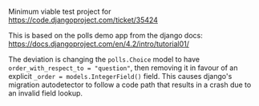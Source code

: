 Minimum viable test project for https://code.djangoproject.com/ticket/35424

This is based on the polls demo app from the django docs: https://docs.djangoproject.com/en/4.2/intro/tutorial01/

The deviation is changing the `polls.Choice` model to have `order_with_respect_to = "question"`, then removing it in favour of an explicit `_order = models.IntegerField()` field. This causes django's migration autodetector to follow a code path that results in a crash due to an invalid field lookup.
